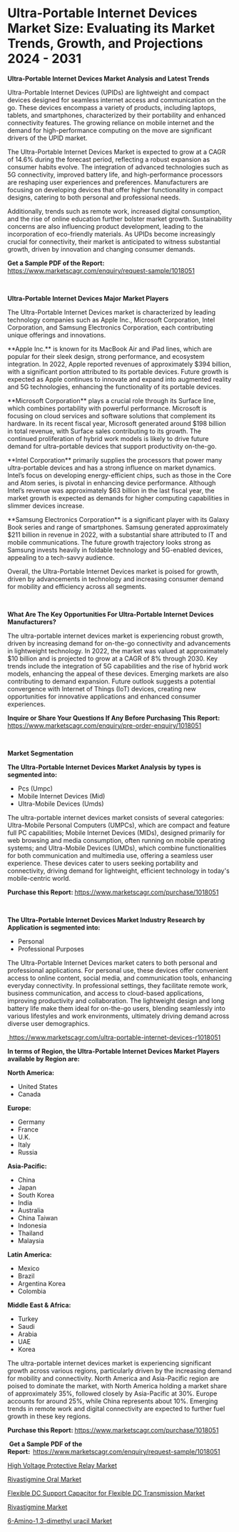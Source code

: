 <p><h1>Ultra-Portable Internet Devices Market Size: Evaluating its Market Trends, Growth, and Projections 2024 - 2031</h1></p><p><strong>Ultra-Portable Internet Devices Market Analysis and Latest Trends</strong></p>
<p><p>Ultra-Portable Internet Devices (UPIDs) are lightweight and compact devices designed for seamless internet access and communication on the go. These devices encompass a variety of products, including laptops, tablets, and smartphones, characterized by their portability and enhanced connectivity features. The growing reliance on mobile internet and the demand for high-performance computing on the move are significant drivers of the UPID market.</p><p>The Ultra-Portable Internet Devices Market is expected to grow at a CAGR of 14.6% during the forecast period, reflecting a robust expansion as consumer habits evolve. The integration of advanced technologies such as 5G connectivity, improved battery life, and high-performance processors are reshaping user experiences and preferences. Manufacturers are focusing on developing devices that offer higher functionality in compact designs, catering to both personal and professional needs.</p><p>Additionally, trends such as remote work, increased digital consumption, and the rise of online education further bolster market growth. Sustainability concerns are also influencing product development, leading to the incorporation of eco-friendly materials. As UPIDs become increasingly crucial for connectivity, their market is anticipated to witness substantial growth, driven by innovation and changing consumer demands.</p></p>
<p><strong>Get a Sample PDF of the Report:&nbsp;</strong> <a href="https://www.marketscagr.com/enquiry/request-sample/1018051?utm_campaign=1166&utm_medium=2&utm_source=Github&utm_content=ia&utm_term=04122024&utm_id=ultra-portable-internet-devices">https://www.marketscagr.com/enquiry/request-sample/1018051</a></p>
<p>&nbsp;</p>
<p><strong>Ultra-Portable Internet Devices Major Market Players</strong></p>
<p><p>The Ultra-Portable Internet Devices market is characterized by leading technology companies such as Apple Inc., Microsoft Corporation, Intel Corporation, and Samsung Electronics Corporation, each contributing unique offerings and innovations.</p><p>**Apple Inc.** is known for its MacBook Air and iPad lines, which are popular for their sleek design, strong performance, and ecosystem integration. In 2022, Apple reported revenues of approximately $394 billion, with a significant portion attributed to its portable devices. Future growth is expected as Apple continues to innovate and expand into augmented reality and 5G technologies, enhancing the functionality of its portable devices.</p><p>**Microsoft Corporation** plays a crucial role through its Surface line, which combines portability with powerful performance. Microsoft is focusing on cloud services and software solutions that complement its hardware. In its recent fiscal year, Microsoft generated around $198 billion in total revenue, with Surface sales contributing to its growth. The continued proliferation of hybrid work models is likely to drive future demand for ultra-portable devices that support productivity on-the-go.</p><p>**Intel Corporation** primarily supplies the processors that power many ultra-portable devices and has a strong influence on market dynamics. Intel’s focus on developing energy-efficient chips, such as those in the Core and Atom series, is pivotal in enhancing device performance. Although Intel’s revenue was approximately $63 billion in the last fiscal year, the market growth is expected as demands for higher computing capabilities in slimmer devices increase.</p><p>**Samsung Electronics Corporation** is a significant player with its Galaxy Book series and range of smartphones. Samsung generated approximately $211 billion in revenue in 2022, with a substantial share attributed to IT and mobile communications. The future growth trajectory looks strong as Samsung invests heavily in foldable technology and 5G-enabled devices, appealing to a tech-savvy audience.</p><p>Overall, the Ultra-Portable Internet Devices market is poised for growth, driven by advancements in technology and increasing consumer demand for mobility and efficiency across all segments.</p></p>
<p>&nbsp;</p>
<p><strong>What Are The Key Opportunities For Ultra-Portable Internet Devices Manufacturers?</strong></p>
<p><p>The ultra-portable internet devices market is experiencing robust growth, driven by increasing demand for on-the-go connectivity and advancements in lightweight technology. In 2022, the market was valued at approximately $10 billion and is projected to grow at a CAGR of 8% through 2030. Key trends include the integration of 5G capabilities and the rise of hybrid work models, enhancing the appeal of these devices. Emerging markets are also contributing to demand expansion. Future outlook suggests a potential convergence with Internet of Things (IoT) devices, creating new opportunities for innovative applications and enhanced consumer experiences.</p></p>
<p><strong>Inquire or Share Your Questions If Any Before Purchasing This Report:</strong> <a href="https://www.marketscagr.com/enquiry/pre-order-enquiry/1018051?utm_campaign=1166&utm_medium=2&utm_source=Github&utm_content=ia&utm_term=04122024&utm_id=ultra-portable-internet-devices">https://www.marketscagr.com/enquiry/pre-order-enquiry/1018051</a></p>
<p>&nbsp;</p>
<p><strong>Market Segmentation</strong></p>
<p><strong>The Ultra-Portable Internet Devices Market Analysis by types is segmented into:</strong></p>
<p><ul><li>Pcs (Umpc)</li><li>Mobile Internet Devices (Mid)</li><li>Ultra-Mobile Devices (Umds)</li></ul></p>
<p><p>The ultra-portable internet devices market consists of several categories: Ultra-Mobile Personal Computers (UMPCs), which are compact and feature full PC capabilities; Mobile Internet Devices (MIDs), designed primarily for web browsing and media consumption, often running on mobile operating systems; and Ultra-Mobile Devices (UMDs), which combine functionalities for both communication and multimedia use, offering a seamless user experience. These devices cater to users seeking portability and connectivity, driving demand for lightweight, efficient technology in today's mobile-centric world.</p></p>
<p><strong>Purchase this Report:&nbsp;</strong><a href="https://www.marketscagr.com/purchase/1018051?utm_campaign=1166&utm_medium=2&utm_source=Github&utm_content=ia&utm_term=04122024&utm_id=ultra-portable-internet-devices">https://www.marketscagr.com/purchase/1018051</a></p>
<p>&nbsp;</p>
<p><strong>The Ultra-Portable Internet Devices Market Industry Research by Application is segmented into:</strong></p>
<p><ul><li>Personal</li><li>Professional Purposes</li></ul></p>
<p><p>The Ultra-Portable Internet Devices market caters to both personal and professional applications. For personal use, these devices offer convenient access to online content, social media, and communication tools, enhancing everyday connectivity. In professional settings, they facilitate remote work, business communication, and access to cloud-based applications, improving productivity and collaboration. The lightweight design and long battery life make them ideal for on-the-go users, blending seamlessly into various lifestyles and work environments, ultimately driving demand across diverse user demographics.</p></p>
<p><a href="https://www.marketscagr.com/ultra-portable-internet-devices-r1018051?utm_campaign=1166&utm_medium=2&utm_source=Github&utm_content=ia&utm_term=04122024&utm_id=ultra-portable-internet-devices">&nbsp;https://www.marketscagr.com/ultra-portable-internet-devices-r1018051</a></p>
<p><strong>In terms of Region, the Ultra-Portable Internet Devices Market Players available by Region are:</strong></p>
<p>
    <p> <strong> North America: </strong>
        <ul>
            <li>United States</li>
            <li>Canada</li>
        </ul>
        </p> 
    <p> <strong> Europe: </strong>
        <ul>
            <li>Germany</li>
            <li>France</li>
            <li>U.K.</li>
            <li>Italy</li>
            <li>Russia</li>
        </ul>
        </p> 
    <p> <strong> Asia-Pacific: </strong>
        <ul>
            <li>China</li>
            <li>Japan</li>
            <li>South Korea</li>
            <li>India</li>
            <li>Australia</li>
            <li>China Taiwan</li>
            <li>Indonesia</li>
            <li>Thailand</li>
            <li>Malaysia</li>
        </ul>
        </p> 
    <p> <strong> Latin America: </strong>
        <ul>
            <li>Mexico</li>
            <li>Brazil</li>
            <li>Argentina Korea</li>
            <li>Colombia</li>
        </ul>
        </p> 
    <p> <strong> Middle East & Africa: </strong>
        <ul>
            <li>Turkey</li>
            <li>Saudi</li>
            <li>Arabia</li>
            <li>UAE</li>
            <li>Korea</li>
        </ul>
    </p>
    </p>
<p><p>The ultra-portable internet devices market is experiencing significant growth across various regions, particularly driven by the increasing demand for mobility and connectivity. North America and Asia-Pacific region are poised to dominate the market, with North America holding a market share of approximately 35%, followed closely by Asia-Pacific at 30%. Europe accounts for around 25%, while China represents about 10%. Emerging trends in remote work and digital connectivity are expected to further fuel growth in these key regions.</p></p>
<p><strong>Purchase this Report: </strong><a href="https://www.marketscagr.com/purchase/1018051?utm_campaign=1166&utm_medium=2&utm_source=Github&utm_content=ia&utm_term=04122024&utm_id=ultra-portable-internet-devices">https://www.marketscagr.com/purchase/1018051</a></p>
<p>&nbsp;<strong>Get a Sample PDF of the Report:&nbsp;&nbsp;</strong><a href="https://www.marketscagr.com/enquiry/request-sample/1018051?utm_campaign=1166&utm_medium=2&utm_source=Github&utm_content=ia&utm_term=04122024&utm_id=ultra-portable-internet-devices">https://www.marketscagr.com/enquiry/request-sample/1018051</a></p>
<p><strong></strong></p>
<p><p><a href="https://github.com/ElviraLeka1962/Market-Research-Report-List-1/blob/main/high-voltage-protective-relay-market.md?utm_campaign=1166&utm_medium=2&utm_source=Github&utm_content=ia&utm_term=04122024&utm_id=ultra-portable-internet-devices">High Voltage Protective Relay Market</a></p><p><a href="https://www.linkedin.com/pulse/growth-revenue-projections-rivastigmine-oral-market-53-cagr-sdj2e?utm_campaign=1166&utm_medium=2&utm_source=Github&utm_content=ia&utm_term=04122024&utm_id=ultra-portable-internet-devices">Rivastigmine Oral Market</a></p><p><a href="https://issuu.com/reportprime-2/docs/flexible-dc-support-capacitor-for-flexible-dc-tran?utm_campaign=1166&utm_medium=2&utm_source=Github&utm_content=ia&utm_term=04122024&utm_id=ultra-portable-internet-devices">Flexible DC Support Capacitor for Flexible DC Transmission Market</a></p><p><a href="https://www.linkedin.com/pulse/rivastigmine-market-navigating-challenges-unlocking-potential-qtyee?utm_campaign=1166&utm_medium=2&utm_source=Github&utm_content=ia&utm_term=04122024&utm_id=ultra-portable-internet-devices">Rivastigmine Market</a></p><p><a href="https://issuu.com/reportprime-2/docs/6-amino-13-dimethyl-uracil-market-size-2030.pptx?utm_campaign=1166&utm_medium=2&utm_source=Github&utm_content=ia&utm_term=04122024&utm_id=ultra-portable-internet-devices">6-Amino-1,3-dimethyl uracil Market</a></p></p>